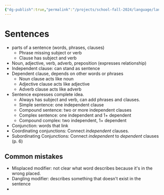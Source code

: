 ```yaml
---
{"dg-publish":true,"permalink":"/projects/school-fall-2024/language/language-review/sentences/"}
---
```



# Sentences

- parts of a sentence (words, phrases, clauses)
    - Phrase missing subject or verb
    - Clause has subject and verb
- Noun, adjective, verb, adverb, preposition (expresses relationship)
- Independent clause: can stand as sentence
- Dependent clause, depends on other words or phrases
    - Noun clause acts like noun
    - Adjective clause acts like adjective
    - Adverb clause acts like adverb
- Sentence expresses complete idea. 
    - Always has subject and verb, can add phrases and clauses.
    - Simple sentence: one independent clause
    - Compound sentence: two or more independent clauses
    - Complex sentence: one independent and 1+ dependent
    - Compound complex: two independent, 1+ dependent
- Conjunction: words that link
- Coordinating conjunctions: Connect *independent* clauses.
- Subordinating Conjunctions: Connect *independent* to *dependent* clauses (p. 6)

## Common mistakes

- Misplaced modifier: not clear what word describes because it's in the wrong placed.
- Dangling modifier: describes something that doesn't exist in the sentence
- 